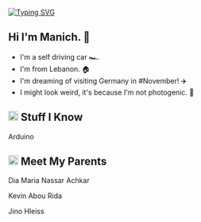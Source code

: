 [![Typing SVG](https://readme-typing-svg.herokuapp.com?font=Helvetica&color=1B1A17&size=30&center=true&vCenter=true&width=900&lines=Hello+Future+World!+🌎+🌎)](https://git.io/typing-svg)


<h2> Hi I'm Manich. &#129302; </h2>

- I'm a self driving car &#127950;&#65039;.
- I'm from Lebanon. &#127968;
- I'm dreaming of visiting Germany in #November! &#9992;&#65039;
- I might look weird, it's because I'm not photogenic. &#129322;



<h2><img src="https://media.giphy.com/media/VdoIFLsMIlwzfKD520/giphy.gif" height="20"> Stuff I Know</h2>                                                                                        

<p> Arduino </p>


<h2><img src="https://media.giphy.com/media/VdoIFLsMIlwzfKD520/giphy.gif" height="20"> Meet My Parents </h2>                                                                                        

<p> Dia Maria Nassar Achkar </p>
<p> Kevin Abou Rida </p>
<p> Jino Hleiss </p>
